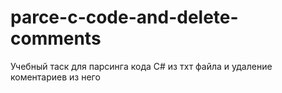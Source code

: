 # parce-c-code-and-delete-comments

Учебный таск для парсинга кода C# из тхт файла и удаление коментариев из него
